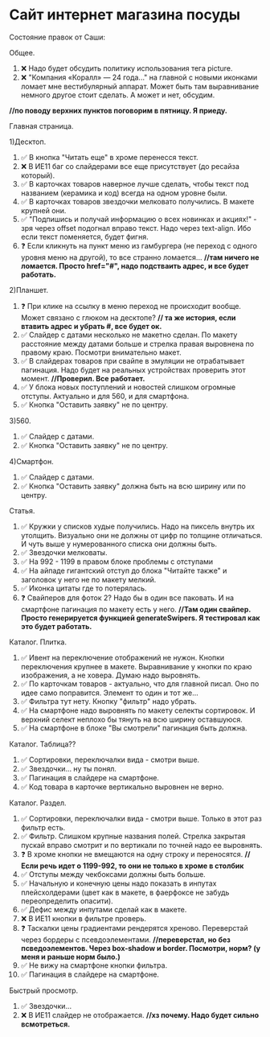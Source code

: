 # Сайт интернет магазина посуды

Состояние правок от Саши:

Общее.

1. :x: Надо будет обсудить политику использования тега picture.
2. :x: "Компания «Коралл» — 24 года..." на главной с новыми иконками ломает мне вестибулярный аппарат. Может быть там выравнивание немного другое стоит сделать. А может и нет, обсудим.

**//по поводу верхних пунктов поговорим в пятницу. Я приеду.**

Главная страница.

1)Десктоп.

1. :white_check_mark: В кнопка "Читать еще" в хроме перенесся текст.
2. :x: В ИЕ11 баг со слайдерами все еще присутствует (до ресайза который).
3. :white_check_mark: В карточках товаров наверное лучше сделать, чтобы текст под названием (керамика и код) всегда на одном уровне были.
4. :white_check_mark: В карточках товаров звездочки мелковато получились. В макете крупней они.
5. :white_check_mark: "Подпишись и получай информацию о всех новинках и акциях!" - зря через offset подогнал вправо текст. Надо через text-align. Ибо если текст поменяется, будет фигня.
6. :question: Если кликнуть на пункт меню из гамбургера (не переход с одного уровня меню на другой), то все странно ломается... **//там ничего не ломается. Просто href="#", надо подстваить адрес, и все будет работать.**

2)Планшет.

1. :question: При клике на ссылку в меню переход не происходит вообще. Может связано с глюком на десктопе? **// та же история, если втавить адрес и убрать #, все будет ок.**
2. :white_check_mark: Слайдер с датами несколько не макетно сделан. По макету расстояние между датами больше и стрелка правая выровнена по правому краю. Посмотри внимательно макет.
3. :white_check_mark: В слайдерах товаров при свайпе в эмуляции не отрабатывает пагинация. Надо будет на реальных устройствах проверить этот момент. **//Проверил. Все работает.**
4. :white_check_mark: У блока новых поступлений и новостей слишком огромные отступы. Актуально и для 560, и для смартфона.
5. :white_check_mark: Кнопка "Оставить заявку" не по центру.

3)560.

1. :white_check_mark: Слайдер с датами.
2. :white_check_mark: Кнопка "Оставить заявку" не по центру.

4)Смартфон.

1. :white_check_mark: Слайдер с датами.
2. :white_check_mark: Кнопка "Оставить заявку" должна быть на всю ширину или по центру.

Статья.

1. :white_check_mark: Кружки у списков худые получились. Надо на пиксель внутрь их утолщить. Визуально они не должны от цифр по толщине отличаться. И чуть выше у нумерованного списка они должны быть.
2. :white_check_mark: Звездочки мелковаты.
3. :white_check_mark: На 992 - 1199 в правом блоке проблемы с отступами
4. :white_check_mark: На айпаде гигантский отступ до блока "Читайте также" и заголовок у него не по макету мелкий.
5. :white_check_mark: Иконка цитаты где то потерялась.
6. :question: Свайперов для фоток 2? Надо бы в один все паковать. И на смартфоне пагинация по макету есть у него. **//Там один свайпер. Просто генерируется функцией generateSwipers. Я тестировал как это будет работать.**

Каталог. Плитка.

1. :white_check_mark: Ивент на переключение отображений не нужон. Кнопки переключения крупнее в макете. Выравнивание у кнопки по краю изображения, а не ховера. Думаю надо выровнять.
2. :white_check_mark: По карточкам товаров - актуально, что для главной писал. Оно по идее само поправится. Элемент то один и тот же...
3. :white_check_mark: Фильтра тут нету. Кнопку "фильтр" надо убрать.
4. :white_check_mark: На смартфоне надо выровнять по макету селекты сортировок. И верхний селект неплохо бы тянуть на всю ширину оставшуюся.
5. :white_check_mark: На смартфоне в блоке "Вы смотрели" пагинация быть должна.

Каталог. Таблица??

1. :white_check_mark: Сортировки, переключалки вида - смотри выше.
2. :white_check_mark: Звездочки... ну ты понял.
3. :white_check_mark: Пагинация в слайдере на смартфоне.
4. :white_check_mark: Код товара в карточке вертикально выровнен не верно.

Каталог. Раздел.

1. :white_check_mark: Сортировки, переключалки вида - смотри выше. Только в этот раз фильтр есть.
2. :white_check_mark: Фильтр. Слишком крупные названия полей. Стрелка закрытая пускай вправо смотрит и по вертикали по точней надо ее выровнять.
3. :question: В хроме кнопки не вмещаются на одну строку и переносятся. **//Если речь идет о 1199-992, то они не только в хроме в столбик**
4. :white_check_mark: Отступы между чекбоксами должны быть больше.
5. :white_check_mark: Начальную и конечную цены надо показать в инпутах плейсхолдерами (цвет как в макете, в фаерфоксе не забудь переопределить опасити).
6. :white_check_mark: Дефис между инпутами сделай как в макете.
7. :x: В ИЕ11 кнопки в фильтре проверь.
8. :question: Таскалки цены градиентами рендерятся хреново. Переверстай через бордеры с псевдоэлементами. **//переверстал, но без псведоэлементов. Через box-shadow и border. Посмотри, норм? (у меня и раньше норм было.)**
9. :white_check_mark: Не вижу на смартфоне кнопки фильтра.
10. :white_check_mark: Пагинация в слайдере на смартфоне.

Быстрый просмотр.

1. :white_check_mark: Звездочки...
2. :x: В ИЕ11 слайдер не отображается. **//хз почему. Надо будет сильно всмотреться.**
